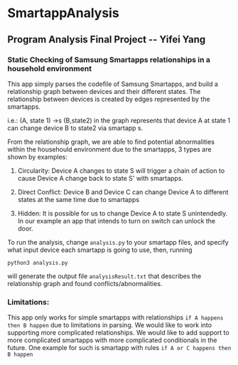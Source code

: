 # SmartappAnalysis

## Program Analysis Final Project -- Yifei Yang

### Static Checking of Samsung Smartapps relationships in a household environment

This app simply parses the codefile of Samsung Smartapps, and build a relationship
graph between devices and their different states. The relationship between devices
is created by edges represented by the smartapps. 

i.e.: (A, state 1) ->s (B,state2) in the graph represents that device A at state 1
can change device B to state2 via smartapp s. 

From the relationship graph, we are able to find potential abnormalities within the
househould environment due to the smartapps, 3 types are shown by examples:

1. Circularity: Device A changes to state S will trigger a chain of action to cause 
Device A change back to state S' with smartapps.

2. Direct Conflict: Device B and Device C can change Device A to different states at
the same time due to smartapps

3. Hidden: It is possible for us to change Device A to state S unintendedly. In our
example an app that intends to turn on switch can unlock the door.

To run the analysis, change `analysis.py` to your smartapp files, and specify
what input device each smartapp is going to use, then, running

```python3 analysis.py``` 

will generate the output file `analysisResult.txt` that describes the relationship graph and found conflicts/abnormalities.

### Limitations:
This app only works for simple smartapps with relationships `if A happens then B happen` due to limitations
in parsing. We would like to work into supporting more complicated relationships. We would like 
to add support to more complicated smartapps with more complicated conditionals in the future. One
example for such is smartapp with rules `if A or C happens then B happen`
